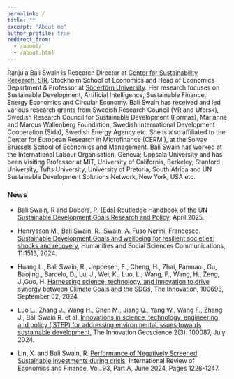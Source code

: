 ```yaml
---
permalink: /
title: ""
excerpt: "About me"
author_profile: true
redirect_from: 
  - /about/
  - /about.html
---
```


Ranjula Bali Swain is Research Director at [Center for Sustainability Research, SIR](https://www.hhs.se/en/research/centers/csr/), Stockholm School of Economics and Head of Economics Department & Professor at [Södertörn University](https://www.sh.se/kontakt/forskare/ranjula-bali). Her research focuses on Sustainable Development, Artificial Intelligence, Sustainable Finance, Energy Economics and Circular Economy. Bali Swain has received and led various research grants from  Swedish Research Council (VR and Uforsk), Swedish Research Council for Sustainable Development (Formas), Marianne and Marcus Wallenberg Foundation, Swedish International Development Cooperation (Sida), Swedish Energy Agency etc. She is also affiliated to the Center for European Research in Microfinance (CERMi), at the Solvay Brussels School of Economics and Management. Bali Swain has worked at the International Labour Organisation, Geneva; Uppsala University and has been Visiting Professor at MIT, University of California, Berkeley, Stanford University, Tufts University, University of Pretoria, South Africa and UN Sustainable Development Solutions Network, New York, USA etc.

### News
* Bali Swain, R and Dobers, P. (Eds) [Routledge Handbook of the UN Sustainable Development Goals Research and Policy](https://www.routledge.com/Routledge-Handbook-of-the-UN-Sustainable-Development-Goals-Research-and-Policy/BaliSwain-Dobers/p/book/9781032257037), April 2025.

* Henrysson M., Bali Swain, R., Swain, A. Fuso Nerini, Francesco. [Sustainable Development Goals and wellbeing for resilient societies: shocks and recovery](https://www.nature.com/articles/s41599-024-03973-8?utm_source=rct_congratemailt&utm_medium=email&utm_campaign=oa_20241111&utm_content=10.1057/s41599-024-03973-8), Humanities and Social Sciences Communications, 11:1513, 2024.

* Huang L., Bali Swain, R., Jeppesen, E., Cheng, H., Zhai, Panmao., Gu, Baojing., Barcelo, D., Lu, J., Wei, K., Luo, L., Wang, F., Wang, H., Zeng, J.,Guo, H. [Harnessing science, technology, and innovation to drive synergy between Climate Goals and the SDGs](https://www.cell.com/the-innovation/fulltext/S2666-6758(24)00131-0), The Innovation, 100693, September 02, 2024.

* Luo L., Zhang J., Wang H.,   Chen M., Jiang Q., Yang W., Wang F., Zhang J., Bali Swain R. et al. [Innovations in science, technology, engineering, and policy (iSTEP) for addressing environmental issues towards sustainable development](https://doi.org/10.59717/j.xinn-geo.2024.100087), The Innovation Geoscience 2(3): 100087, July 2024. 

* Lin, X. and Bali Swain, R. [Performance of Negatively Screened Sustainable Investments during crisis](https://www.sciencedirect.com/science/article/pii/S105905602400248X?via%3Dihub#fig1a), International Review of Economics and Finance, Vol. 93, Part A, June 2024, Pages 1226-1247.











